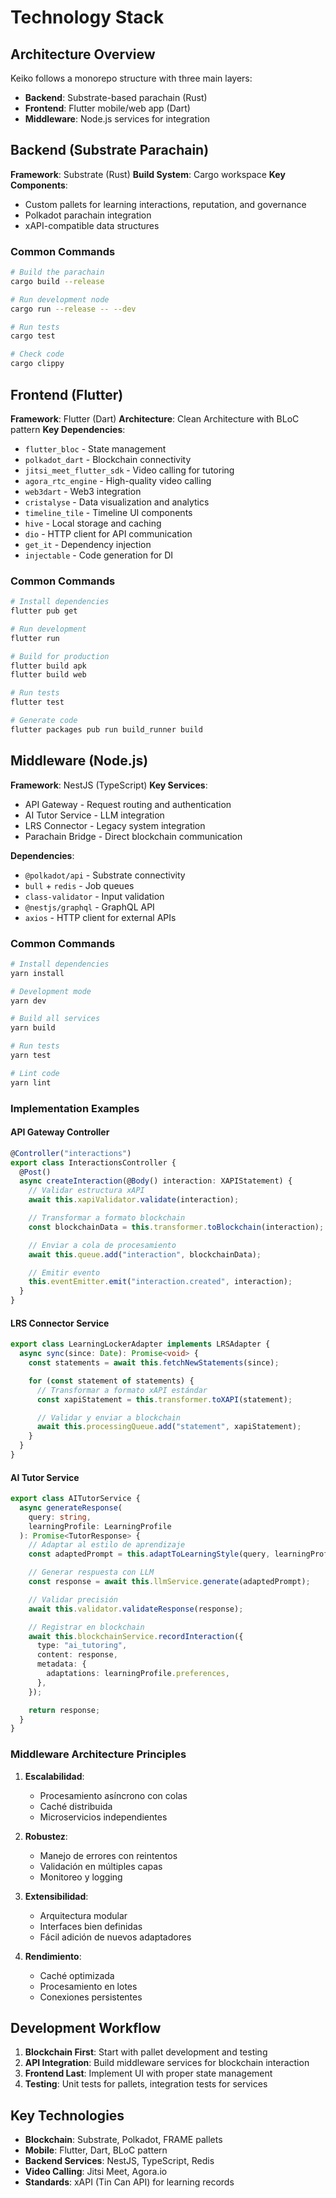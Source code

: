 # Technology Stack

## Architecture Overview

Keiko follows a monorepo structure with three main layers:

- **Backend**: Substrate-based parachain (Rust)
- **Frontend**: Flutter mobile/web app (Dart)
- **Middleware**: Node.js services for integration

## Backend (Substrate Parachain)

**Framework**: Substrate (Rust)
**Build System**: Cargo workspace
**Key Components**:

- Custom pallets for learning interactions, reputation, and governance
- Polkadot parachain integration
- xAPI-compatible data structures

### Common Commands

```bash
# Build the parachain
cargo build --release

# Run development node
cargo run --release -- --dev

# Run tests
cargo test

# Check code
cargo clippy
```

## Frontend (Flutter)

**Framework**: Flutter (Dart)
**Architecture**: Clean Architecture with BLoC pattern
**Key Dependencies**:

- `flutter_bloc` - State management
- `polkadot_dart` - Blockchain connectivity
- `jitsi_meet_flutter_sdk` - Video calling for tutoring
- `agora_rtc_engine` - High-quality video calling
- `web3dart` - Web3 integration
- `cristalyse` - Data visualization and analytics
- `timeline_tile` - Timeline UI components
- `hive` - Local storage and caching
- `dio` - HTTP client for API communication
- `get_it` - Dependency injection
- `injectable` - Code generation for DI

### Common Commands

```bash
# Install dependencies
flutter pub get

# Run development
flutter run

# Build for production
flutter build apk
flutter build web

# Run tests
flutter test

# Generate code
flutter packages pub run build_runner build
```

## Middleware (Node.js)

**Framework**: NestJS (TypeScript)
**Key Services**:

- API Gateway - Request routing and authentication
- AI Tutor Service - LLM integration
- LRS Connector - Legacy system integration
- Parachain Bridge - Direct blockchain communication

**Dependencies**:

- `@polkadot/api` - Substrate connectivity
- `bull` + `redis` - Job queues
- `class-validator` - Input validation
- `@nestjs/graphql` - GraphQL API
- `axios` - HTTP client for external APIs

### Common Commands

```bash
# Install dependencies
yarn install

# Development mode
yarn dev

# Build all services
yarn build

# Run tests
yarn test

# Lint code
yarn lint
```

### Implementation Examples

#### API Gateway Controller

```typescript
@Controller("interactions")
export class InteractionsController {
  @Post()
  async createInteraction(@Body() interaction: XAPIStatement) {
    // Validar estructura xAPI
    await this.xapiValidator.validate(interaction);

    // Transformar a formato blockchain
    const blockchainData = this.transformer.toBlockchain(interaction);

    // Enviar a cola de procesamiento
    await this.queue.add("interaction", blockchainData);

    // Emitir evento
    this.eventEmitter.emit("interaction.created", interaction);
  }
}
```

#### LRS Connector Service

```typescript
export class LearningLockerAdapter implements LRSAdapter {
  async sync(since: Date): Promise<void> {
    const statements = await this.fetchNewStatements(since);

    for (const statement of statements) {
      // Transformar a formato xAPI estándar
      const xapiStatement = this.transformer.toXAPI(statement);

      // Validar y enviar a blockchain
      await this.processingQueue.add("statement", xapiStatement);
    }
  }
}
```

#### AI Tutor Service

```typescript
export class AITutorService {
  async generateResponse(
    query: string,
    learningProfile: LearningProfile
  ): Promise<TutorResponse> {
    // Adaptar al estilo de aprendizaje
    const adaptedPrompt = this.adaptToLearningStyle(query, learningProfile);

    // Generar respuesta con LLM
    const response = await this.llmService.generate(adaptedPrompt);

    // Validar precisión
    await this.validator.validateResponse(response);

    // Registrar en blockchain
    await this.blockchainService.recordInteraction({
      type: "ai_tutoring",
      content: response,
      metadata: {
        adaptations: learningProfile.preferences,
      },
    });

    return response;
  }
}
```

### Middleware Architecture Principles

1. **Escalabilidad**:

   - Procesamiento asíncrono con colas
   - Caché distribuida
   - Microservicios independientes

2. **Robustez**:

   - Manejo de errores con reintentos
   - Validación en múltiples capas
   - Monitoreo y logging

3. **Extensibilidad**:

   - Arquitectura modular
   - Interfaces bien definidas
   - Fácil adición de nuevos adaptadores

4. **Rendimiento**:
   - Caché optimizada
   - Procesamiento en lotes
   - Conexiones persistentes

## Development Workflow

1. **Blockchain First**: Start with pallet development and testing
2. **API Integration**: Build middleware services for blockchain interaction
3. **Frontend Last**: Implement UI with proper state management
4. **Testing**: Unit tests for pallets, integration tests for services

## Key Technologies

- **Blockchain**: Substrate, Polkadot, FRAME pallets
- **Mobile**: Flutter, Dart, BLoC pattern
- **Backend Services**: NestJS, TypeScript, Redis
- **Video Calling**: Jitsi Meet, Agora.io
- **Standards**: xAPI (Tin Can API) for learning records

